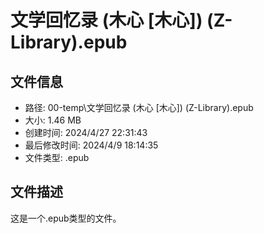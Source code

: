 ﻿# 文学回忆录 (木心 [木心]) (Z-Library).epub

## 文件信息
- 路径: 00-temp\文学回忆录 (木心 [木心]) (Z-Library).epub
- 大小: 1.46 MB
- 创建时间: 2024/4/27 22:31:43
- 最后修改时间: 2024/4/9 18:14:35
- 文件类型: .epub

## 文件描述
这是一个.epub类型的文件。

